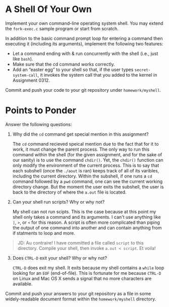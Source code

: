 # A Shell Of Your Own

Implement your own command-line operating system shell. You may extend the `fork-exec.c` sample program or start from scratch.

In addition to the basic command prompt loop for entering a command then executing it (including its arguments), implement the following two features:

* Let a command ending with & run concurrently with the shell (i.e., just like `bash`).
* Make sure that the cd command works correctly.
* Add an “easter egg” to your shell so that, if the user types `secret-system-call`, it invokes the system call that you added to the kernel in Assignment 0312.

Commit and push your code to your git repository under `homework/myshell`.

# Points to Ponder

Answer the following questions:

1. Why did the `cd` command get special mention in this assignment?

   The `cd` command recieved speical mention due to the fact that for it to work, it must change the parent process. The only way to run this command within the shell (for the given assignment, and for the sake of our sanity) is to use the command `chdir()`. Yet, the `chdir()` function can only modify the environment of the current process. This is to say that each subshell (once the `./aout` is ran) keeps track of all of its varibles, including the current directory. Within the subshell, if one runs a `cd` command followed by a `pwd` command, one can see the current working directory change. But the moment the user exits the subshell, the user is back to the directory of where the `a.out` file is located.

2. Can your shell run scripts? Why or why not?

   My shell can not run scipts. This is the case because at this point my shell only takes a command and its arguments. I can't use anything like `|`, `>`, or `<` for this reason. A script is often more complicated than piping the output of one command into another and can contain anything from if statments to loop and more.

> JD: Au contraire!  I have committed a file called `script` to this directory.
>     Compile your shell, then invoke `a.out < script`.  Et voila!

3. Does `CTRL-D` exit your shell? Why or why not?

   `CTRL-D` does exit my shell. It exits because my shell contains a `while` loop looking for an `EOF` (end-of-file). This is fortunate for me because `CTRL-D` on Linux and Mac OS X sends a signal that no more characters are available.

Commit and push your answers to your git repository as a file in some widely-readable document format within the `homework/myshell` directory.

